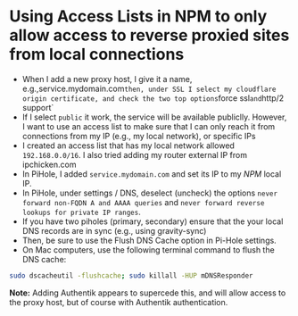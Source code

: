 # Using Access Lists in NPM to only allow access to reverse proxied sites from local connections

- When I add a new proxy host, I give it a name, e.g.,service.mydomain.com` then, under SSL I select my cloudflare origin certificate, and check the two top options `force ssl` and `http/2 support`
- If I select `public` it work, the service will be available publiclly. However, I want to use an access list to make sure that I can only reach it from connections from my IP (e.g., my local network), or specific IPs
- I created an access list that has my local network allowed `192.168.0.0/16`. I also tried adding my router external IP from ipchicken.com
- In PiHole, I added `service.mydomain.com` and set its IP to my *NPM* local IP.
- In PiHole, under settings / DNS, deselect (uncheck) the options `never forward non-FQDN A and AAAA queries` and `never forward reverse lookups for private IP ranges`.
- If you have two piholes (primary, secondary) ensure that the your local DNS records are in sync (e.g., using gravity-sync)
- Then, be sure to use the Flush DNS Cache option in Pi-Hole settings. 
- On Mac computers, use the following terminal command to flush the DNS cache:

```bash
sudo dscacheutil -flushcache; sudo killall -HUP mDNSResponder
```

**Note:** Adding Authentik appears to supercede this, and will allow  access to the proxy host, but of course with Authentik authentication.